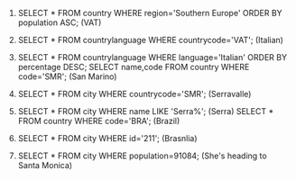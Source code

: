 1. SELECT * FROM country WHERE region='Southern Europe' ORDER BY population ASC; (VAT)

2. SELECT * FROM countrylanguage WHERE countrycode='VAT'; (Italian)

3. SELECT * FROM countrylanguage WHERE language='Italian' ORDER BY percentage DESC;
SELECT name,code FROM country WHERE code='SMR'; (San Marino)

4. SELECT * FROM city WHERE countrycode='SMR'; (Serravalle)

5. SELECT * FROM city WHERE name LIKE 'Serra%'; (Serra)
SELECT * FROM country WHERE code='BRA'; (Brazil)

6. SELECT * FROM city WHERE id='211'; (Brasnlia)

8. SELECT * FROM city WHERE population=91084; (She's heading to Santa Monica)